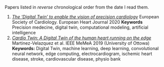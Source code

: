 Papers listed in *reverse* chronological order from the date I read them.

1. [*The ‘Digital Twin’ to enable the vision of precision cardiology*](https://academic.oup.com/eurheartj/article/41/48/4556/5775673?login=true) European Society of Cardiology. European Heart Journal 2020
**Keywords** Precision medecine, digital twin, computational modeling, artificial intelligence
1. [*Cardio Twin: A Digital Twin of the human heart running on the edge*](https://ieeexplore.ieee.org/abstract/document/8802162) Martinez-Velazquez et al. IEEE MeMeA 2019 (University of Ottowa)
**Keywords:** Digital Twin, machine learning, deep learning, convolutional neural network, edge computing, electrocardiogram, ischemic heart disease, stroke, cardiovascular disease, physio bank


